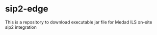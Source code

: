 # sip2-edge
This is a repository to download executable jar file for Medad ILS on-site sip2 integration

